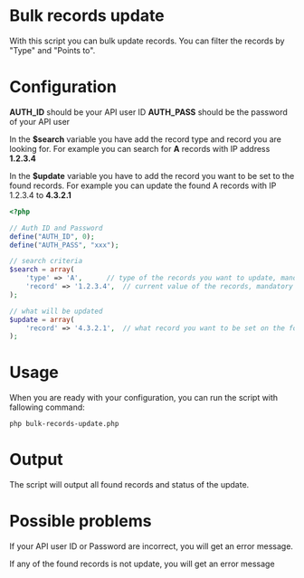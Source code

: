 # Bulk records update
With this script you can bulk update records. You can filter the records by "Type" and "Points to".

# Configuration
**AUTH_ID** should be your API user ID
**AUTH_PASS** should be the password of your API user

In the **$search** variable you have add the record type and record you are looking for. For example you can search for **A** records with IP address **1.2.3.4**

In the **$update** variable you have to add the record you want to be set to the found records. For example you can update the found A records with IP 1.2.3.4 to **4.3.2.1**

```php
<?php

// Auth ID and Password
define("AUTH_ID", 0);
define("AUTH_PASS", "xxx");

// search criteria
$search = array(
	'type' => 'A',		// type of the records you want to update, mandatory field
	'record' => '1.2.3.4',	// current value of the records, mandatory field
);

// what will be updated
$update = array(
	'record' => '4.3.2.1',	// what record you want to be set on the found DNS records
);
```

# Usage
When you are ready with your configuration, you can run the script with fallowing command:
```
php bulk-records-update.php
```

# Output
The script will output all found records and status of the update.

# Possible problems
If your API user ID or Password are incorrect, you will get an error message.

If any of the found records is not update, you will get an error message